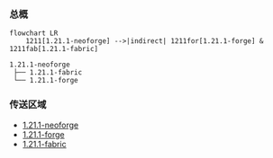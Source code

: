 ### 总概

```mermaid
flowchart LR
    1211[1.21.1-neoforge] -->|indirect| 1211for[1.21.1-forge] & 1211fab[1.21.1-fabric]
```

```
1.21.1-neoforge
 ├── 1.21.1-fabric
 └── 1.21.1-forge
```

### 传送区域

- [1.21.1-neoforge](/projects/1.21/assets/ars-elixirum-neoforge/elixirum)
- [1.21.1-forge](/projects/1.21/assets/ars-elixirum-forge/elixirum)
- [1.21.1-fabric](/projects/1.21-fabric/assets/ars-elixirum/elixirum)